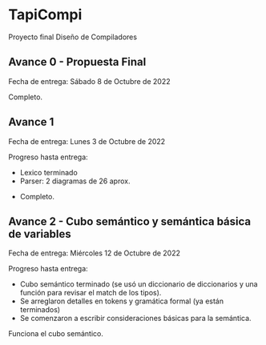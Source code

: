 # TapiCompi
 Proyecto final Diseño de Compiladores

## Avance 0 - Propuesta  Final
Fecha de entrega: Sábado 8 de Octubre de 2022

Completo. 

## Avance 1
Fecha de entrega: Lunes 3 de Octubre de 2022

Progreso hasta entrega:
- Lexico terminado
- Parser: 2 diagramas de 26 aprox.

* Completo.

## Avance 2 - Cubo semántico y semántica básica de variables
Fecha de entrega: Miércoles 12 de Octubre de 2022

Progreso hasta entrega:
- Cubo semántico terminado (se usó un diccionario de diccionarios y una función para revisar el match de los tipos).
- Se arreglaron detalles en tokens y gramática formal (ya están terminados)
- Se comenzaron a escribir consideraciones básicas para la semántica.

Funciona el cubo semántico.